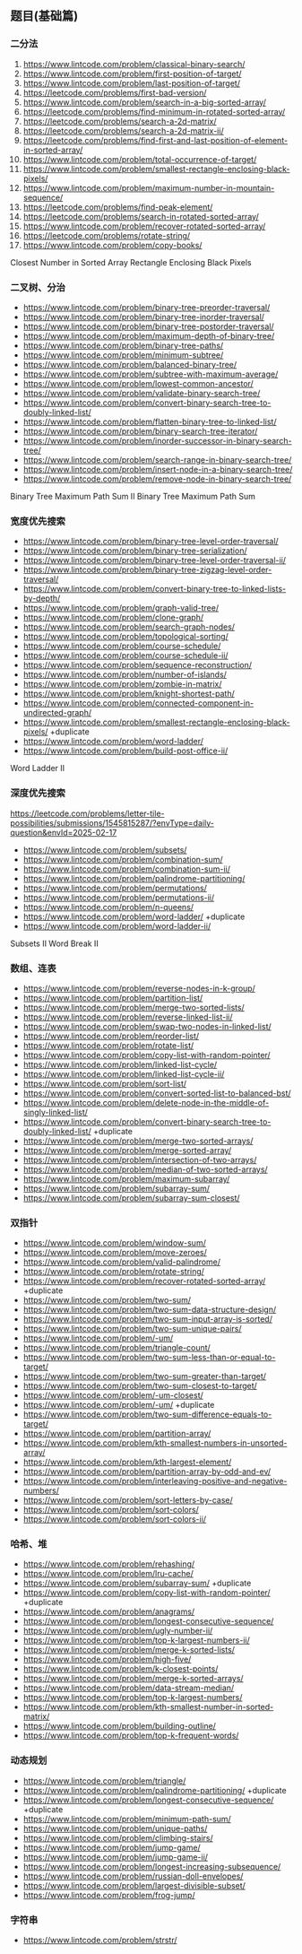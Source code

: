 ## 题目(基础篇)

### 二分法

1. https://www.lintcode.com/problem/classical-binary-search/
2. https://www.lintcode.com/problem/first-position-of-target/
3. https://www.lintcode.com/problem/last-position-of-target/
4. https://leetcode.com/problems/first-bad-version/
5. https://www.lintcode.com/problem/search-in-a-big-sorted-array/
6. https://leetcode.com/problems/find-minimum-in-rotated-sorted-array/
7. https://leetcode.com/problems/search-a-2d-matrix/
8. https://leetcode.com/problems/search-a-2d-matrix-ii/
9. https://leetcode.com/problems/find-first-and-last-position-of-element-in-sorted-array/
10. https://www.lintcode.com/problem/total-occurrence-of-target/
11. https://www.lintcode.com/problem/smallest-rectangle-enclosing-black-pixels/
12. https://www.lintcode.com/problem/maximum-number-in-mountain-sequence/
13. https://leetcode.com/problems/find-peak-element/
14. https://leetcode.com/problems/search-in-rotated-sorted-array/
15. https://www.lintcode.com/problem/recover-rotated-sorted-array/
16. https://leetcode.com/problems/rotate-string/
17. https://www.lintcode.com/problem/copy-books/

Closest Number in Sorted Array
Rectangle Enclosing Black Pixels

### 二叉树、分治

- https://www.lintcode.com/problem/binary-tree-preorder-traversal/
- https://www.lintcode.com/problem/binary-tree-inorder-traversal/
- https://www.lintcode.com/problem/binary-tree-postorder-traversal/
- https://www.lintcode.com/problem/maximum-depth-of-binary-tree/
- https://www.lintcode.com/problem/binary-tree-paths/
- https://www.lintcode.com/problem/minimum-subtree/
- https://www.lintcode.com/problem/balanced-binary-tree/
- https://www.lintcode.com/problem/subtree-with-maximum-average/
- https://www.lintcode.com/problem/lowest-common-ancestor/
- https://www.lintcode.com/problem/validate-binary-search-tree/
- https://www.lintcode.com/problem/convert-binary-search-tree-to-doubly-linked-list/
- https://www.lintcode.com/problem/flatten-binary-tree-to-linked-list/
- https://www.lintcode.com/problem/binary-search-tree-iterator/
- https://www.lintcode.com/problem/inorder-successor-in-binary-search-tree/
- https://www.lintcode.com/problem/search-range-in-binary-search-tree/
- https://www.lintcode.com/problem/insert-node-in-a-binary-search-tree/
- https://www.lintcode.com/problem/remove-node-in-binary-search-tree/

Binary Tree Maximum Path Sum II
Binary Tree Maximum Path Sum

### 宽度优先搜索

- https://www.lintcode.com/problem/binary-tree-level-order-traversal/
- https://www.lintcode.com/problem/binary-tree-serialization/
- https://www.lintcode.com/problem/binary-tree-level-order-traversal-ii/
- https://www.lintcode.com/problem/binary-tree-zigzag-level-order-traversal/
- https://www.lintcode.com/problem/convert-binary-tree-to-linked-lists-by-depth/
- https://www.lintcode.com/problem/graph-valid-tree/
- https://www.lintcode.com/problem/clone-graph/
- https://www.lintcode.com/problem/search-graph-nodes/
- https://www.lintcode.com/problem/topological-sorting/
- https://www.lintcode.com/problem/course-schedule/
- https://www.lintcode.com/problem/course-schedule-ii/
- https://www.lintcode.com/problem/sequence-reconstruction/
- https://www.lintcode.com/problem/number-of-islands/
- https://www.lintcode.com/problem/zombie-in-matrix/
- https://www.lintcode.com/problem/knight-shortest-path/
- https://www.lintcode.com/problem/connected-component-in-undirected-graph/
- https://www.lintcode.com/problem/smallest-rectangle-enclosing-black-pixels/ +duplicate
- https://www.lintcode.com/problem/word-ladder/
- https://www.lintcode.com/problem/build-post-office-ii/

Word Ladder II

### 深度优先搜索

https://leetcode.com/problems/letter-tile-possibilities/submissions/1545815287/?envType=daily-question&envId=2025-02-17

- https://www.lintcode.com/problem/subsets/
- https://www.lintcode.com/problem/combination-sum/
- https://www.lintcode.com/problem/combination-sum-ii/
- https://www.lintcode.com/problem/palindrome-partitioning/
- https://www.lintcode.com/problem/permutations/
- https://www.lintcode.com/problem/permutations-ii/
- https://www.lintcode.com/problem/n-queens/
- https://www.lintcode.com/problem/word-ladder/ +duplicate
- https://www.lintcode.com/problem/word-ladder-ii/

Subsets II
Word Break II

### 数组、连表

- https://www.lintcode.com/problem/reverse-nodes-in-k-group/
- https://www.lintcode.com/problem/partition-list/
- https://www.lintcode.com/problem/merge-two-sorted-lists/
- https://www.lintcode.com/problem/reverse-linked-list-ii/
- https://www.lintcode.com/problem/swap-two-nodes-in-linked-list/
- https://www.lintcode.com/problem/reorder-list/
- https://www.lintcode.com/problem/rotate-list/
- https://www.lintcode.com/problem/copy-list-with-random-pointer/
- https://www.lintcode.com/problem/linked-list-cycle/
- https://www.lintcode.com/problem/linked-list-cycle-ii/
- https://www.lintcode.com/problem/sort-list/
- https://www.lintcode.com/problem/convert-sorted-list-to-balanced-bst/
- https://www.lintcode.com/problem/delete-node-in-the-middle-of-singly-linked-list/
- https://www.lintcode.com/problem/convert-binary-search-tree-to-doubly-linked-list/ +duplicate
- https://www.lintcode.com/problem/merge-two-sorted-arrays/
- https://www.lintcode.com/problem/merge-sorted-array/
- https://www.lintcode.com/problem/intersection-of-two-arrays/
- https://www.lintcode.com/problem/median-of-two-sorted-arrays/
- https://www.lintcode.com/problem/maximum-subarray/
- https://www.lintcode.com/problem/subarray-sum/
- https://www.lintcode.com/problem/subarray-sum-closest/

### 双指针

- https://www.lintcode.com/problem/window-sum/
- https://www.lintcode.com/problem/move-zeroes/
- https://www.lintcode.com/problem/valid-palindrome/
- https://www.lintcode.com/problem/rotate-string/
- https://www.lintcode.com/problem/recover-rotated-sorted-array/ +duplicate
- https://www.lintcode.com/problem/two-sum/
- https://www.lintcode.com/problem/two-sum-data-structure-design/
- https://www.lintcode.com/problem/two-sum-input-array-is-sorted/
- https://www.lintcode.com/problem/two-sum-unique-pairs/
- https://www.lintcode.com/problem/-um/
- https://www.lintcode.com/problem/triangle-count/
- https://www.lintcode.com/problem/two-sum-less-than-or-equal-to-target/
- https://www.lintcode.com/problem/two-sum-greater-than-target/
- https://www.lintcode.com/problem/two-sum-closest-to-target/
- https://www.lintcode.com/problem/-um-closest/
- https://www.lintcode.com/problem/-um/ +duplicate
- https://www.lintcode.com/problem/two-sum-difference-equals-to-target/
- https://www.lintcode.com/problem/partition-array/
- https://www.lintcode.com/problem/kth-smallest-numbers-in-unsorted-array/
- https://www.lintcode.com/problem/kth-largest-element/
- https://www.lintcode.com/problem/partition-array-by-odd-and-ev/
- https://www.lintcode.com/problem/interleaving-positive-and-negative-numbers/
- https://www.lintcode.com/problem/sort-letters-by-case/
- https://www.lintcode.com/problem/sort-colors/
- https://www.lintcode.com/problem/sort-colors-ii/

### 哈希、堆

- https://www.lintcode.com/problem/rehashing/
- https://www.lintcode.com/problem/lru-cache/
- https://www.lintcode.com/problem/subarray-sum/ +duplicate
- https://www.lintcode.com/problem/copy-list-with-random-pointer/ +duplicate
- https://www.lintcode.com/problem/anagrams/
- https://www.lintcode.com/problem/longest-consecutive-sequence/
- https://www.lintcode.com/problem/ugly-number-ii/
- https://www.lintcode.com/problem/top-k-largest-numbers-ii/
- https://www.lintcode.com/problem/merge-k-sorted-lists/
- https://www.lintcode.com/problem/high-five/
- https://www.lintcode.com/problem/k-closest-points/
- https://www.lintcode.com/problem/merge-k-sorted-arrays/
- https://www.lintcode.com/problem/data-stream-median/
- https://www.lintcode.com/problem/top-k-largest-numbers/
- https://www.lintcode.com/problem/kth-smallest-number-in-sorted-matrix/
- https://www.lintcode.com/problem/building-outline/
- https://www.lintcode.com/problem/top-k-frequent-words/

### 动态规划

- https://www.lintcode.com/problem/triangle/
- https://www.lintcode.com/problem/palindrome-partitioning/ +duplicate
- https://www.lintcode.com/problem/longest-consecutive-sequence/ +duplicate
- https://www.lintcode.com/problem/minimum-path-sum/
- https://www.lintcode.com/problem/unique-paths/
- https://www.lintcode.com/problem/climbing-stairs/
- https://www.lintcode.com/problem/jump-game/
- https://www.lintcode.com/problem/jump-game-ii/
- https://www.lintcode.com/problem/longest-increasing-subsequence/
- https://www.lintcode.com/problem/russian-doll-envelopes/
- https://www.lintcode.com/problem/largest-divisible-subset/
- https://www.lintcode.com/problem/frog-jump/

### 字符串

- https://www.lintcode.com/problem/strstr/